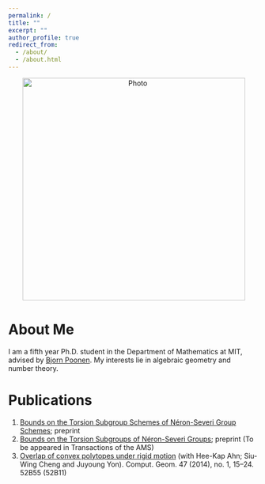 ```yaml
---
permalink: /
title: ""
excerpt: ""
author_profile: true
redirect_from: 
  - /about/
  - /about.html
---
```


<p align="center">
  <img src="https://kweon7182.github.io/images/Pic_03.jpg?raw=true" alt="Photo" style="width: 450px;"/> 
</p>

# About Me
I am a fifth year Ph.D. student in the Department of Mathematics at MIT, advised by [Bjorn Poonen](http://www-math.mit.edu/~poonen/). My interests lie in algebraic geometry and number theory.

# Publications
1. [Bounds on the Torsion Subgroup Schemes of Néron-Severi Group Schemes](https://arxiv.org/abs/2008.01908); preprint
1. [Bounds on the Torsion Subgroups of Néron-Severi Groups](https://arxiv.org/abs/1902.02753); preprint (To be appeared in Transactions of the AMS)
1. [Overlap of convex polytopes under rigid motion](https://www.sciencedirect.com/science/article/pii/S0925772113000941) (with Hee-Kap Ahn; Siu-Wing Cheng and Juyoung Yon). 
Comput. Geom. 47 (2014), no. 1, 15–24. 52B55 (52B11)
